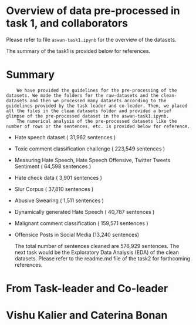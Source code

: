 # Overview of data pre-processed in task 1, and collaborators

Please refer to file `aswan-task1.ipynb` for the overview of the datasets.

The summary of the task1 is provided below for references.

# Summary
        We have provided the guidelines for the pre-processing of the datasets. We made the folders for the raw-datasets and the clean-datasets and then we processed many datasets according to the guidelines provided by the task leader and co-leader. Then, we placed all the files in the clean datasets folder and provided a brief glimpse of the pre-processed dataset in the aswan-task1.ipynb.
        The numerical analysis of the pre-processed datasets like the number of rows or the sentences, etc. is provided below for reference.

- Hate speech dataset ( 31,962 sentences )

- Toxic comment classification challenge ( 223,549 sentences )

- Measuring Hate Speech, Hate Speech Offensive, Twitter Tweets Sentiment ( 64,598 sentences )

- Hate check data ( 3,901 sentences )

- Slur Corpus ( 37,810 sentences )

- Abusive Swearing ( 1,511 sentences )

- Dynamically generated Hate Speech ( 40,787 sentences )

- Malignant comment classification ( 159,571 sentences )

- Offensice Posts in Social Media (13,240 sentences)

    The total number of sentences cleaned are 576,929 sentences. The next task would be the Exploratory Data Analysis (EDA) of the clean datasets. Please refer to the readme.md file of the task2 for forthcoming references.


# From Task-leader and Co-leader
# Vishu Kalier and Caterina Bonan
